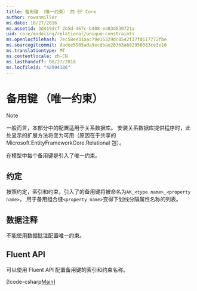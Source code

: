 ```yaml
---
title: 备用键 （唯一约束） 的 EF Core
author: rowanmiller
ms.date: 10/27/2016
ms.assetid: 3d419dcf-2b5d-467c-b408-ea03d830721a
uid: core/modeling/relational/unique-constraints
ms.openlocfilehash: 7ec58ee31aac79e15329dc8542f37fd117772fbe
ms.sourcegitcommit: dadee5905ada9ecdbae28363a682950383ce3e10
ms.translationtype: MT
ms.contentlocale: zh-CN
ms.lasthandoff: 08/27/2018
ms.locfileid: "42994186"
---
```

# <a name="alternate-keys-unique-constraints"></a>备用键 （唯一约束）

> [!NOTE]  
> 一般而言，本部分中的配置适用于关系数据库。 安装关系数据库提供程序时，此处显示的扩展方法将变为可用（原因在于共享的 Microsoft.EntityFrameworkCore.Relational 包）。

在模型中每个备用键是引入了唯一约束。

## <a name="conventions"></a>约定

按照约定，索引和约束，引入了的备用键将被命名为`AK_<type name>_<property name>`。 用于备用组合键`<property name>`变得下划线分隔属性名称的列表。

## <a name="data-annotations"></a>数据注释

不能使用数据批注配置唯一约束。

## <a name="fluent-api"></a>Fluent API

可以使用 Fluent API 配置备用键的索引和约束名称。

[!code-csharp[Main](../../../../samples/core/Modeling/FluentAPI/Samples/Relational/AlternateKeyName.cs?name=Model&highlight=9)]
